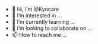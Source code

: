 - 👋 Hi, I’m @Kyncare
- 👀 I’m interested in ...
- 🌱 I’m currently learning ...
- 💞️ I’m looking to collaborate on ...
- 📫 How to reach me ...

<!---
Kyncare/Kyncare is a ✨ special ✨ repository because its `README.md` (this file) appears on your GitHub profile.
You can click the Preview link to take a look at your changes.
--->
